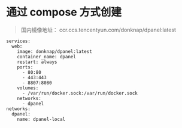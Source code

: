 # 通过 compose 方式创建

> 国内镜像地址： ccr.ccs.tencentyun.com/donknap/dpanel:latest

```
services:
  web:
    image: donknap/dpanel:latest
    container_name: dpanel
    restart: always
    ports:
      - 80:80
      - 443:443
      - 8807:8080
    volumes:
      - /var/run/docker.sock:/var/run/docker.sock
    networks:
      - dpanel
networks:
  dpanel:
    name: dpanel-local
```
